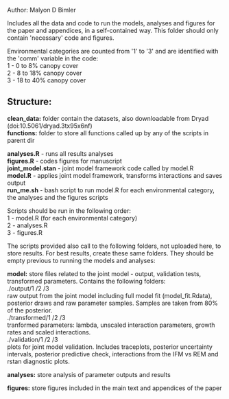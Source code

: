 Author: Malyon D Bimler

Includes all the data and code to run the models, analyses and figures for the paper and appendices, in a self-contained way. This folder should only contain 'necessary' code and figures.

Environmental categories are counted from '1' to '3' and are identified with the 'comm' variable in the code:  
1 - 0 to 8% canopy cover  
2 - 8 to 18% canopy cover  
3 - 18 to 40% canopy cover  


## Structure: 

**clean_data:** folder contain the datasets, also downloadable from Dryad (doi:10.5061/dryad.3tx95x6nf)  
**functions:** folder to store all functions called up by any of the scripts in parent dir   

**analyses.R** - runs all results analyses  
**figures.R** - codes figures for manuscript  
**joint_model.stan** - joint model framework code called by model.R  
**model.R** - applies joint model framework, transforms interactions and saves output   
**run_me.sh** - bash script to run model.R for each environmental category, the analyses and the figures scripts  

Scripts should be run in the following order:  
1 - model.R (for each environmental category)  
2 - analyses.R  
3 - figures.R  


The scripts provided also call to the following folders, not uploaded here, to store results. For best results, create these same folders. They should be empty previous to running the models and analyses:  

**model:** store files related to the joint model - output, validation tests, transformed parameters. Contains the following folders:  
./output/1 /2 /3  
raw output from the joint model including full model fit (model_fit.Rdata), posterior draws and raw parameter samples. Samples are taken from 80% of the posterior.  
./transformed/1 /2 /3  
tranformed parameters: lambda, unscaled interaction parameters, growth rates and scaled interactions.  
./validation/1 /2 /3   
plots for joint model validation. Includes traceplots, posterior uncertainty intervals, posterior predictive check, interactions from the IFM vs REM and rstan diagnostic plots.  

**analyses:** store analysis of parameter outputs and results   

**figures:** store figures included in the main text and appendices of the paper  




